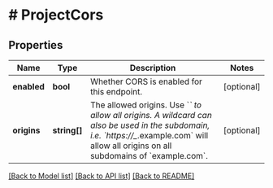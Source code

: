 # # ProjectCors

## Properties

Name | Type | Description | Notes
------------ | ------------- | ------------- | -------------
**enabled** | **bool** | Whether CORS is enabled for this endpoint. | [optional]
**origins** | **string[]** | The allowed origins. Use &#x60;*&#x60; to allow all origins. A wildcard can also be used in the subdomain, i.e. &#x60;https://_*.example.com&#x60; will allow all origins on all subdomains of &#x60;example.com&#x60;. | [optional]

[[Back to Model list]](../../README.md#models) [[Back to API list]](../../README.md#endpoints) [[Back to README]](../../README.md)
